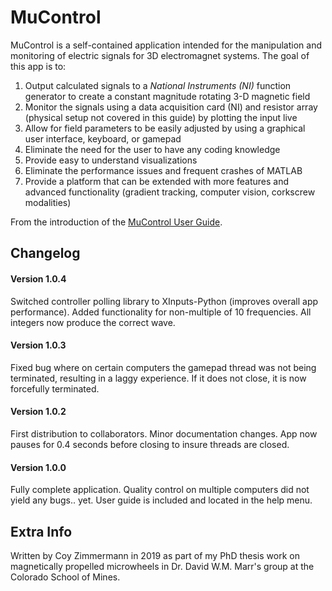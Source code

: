 # MuControl
MuControl is a self-contained application intended for the manipulation and monitoring of electric signals for
3D electromagnet systems. The goal of this app is to:

1. Output calculated signals to a *National Instruments (NI)* function generator to create a constant magnitude
   rotating 3-D magnetic field
2. Monitor the signals using a data acquisition card (NI) and resistor array (physical setup not covered in this guide)
   by plotting the input live
3. Allow for field parameters to be easily adjusted by using a graphical user interface, keyboard, or gamepad
4. Eliminate the need for the user to have any coding knowledge
5. Provide easy to understand visualizations
6. Eliminate the performance issues and frequent crashes of MATLAB
7. Provide a platform that can be extended with more features and advanced functionality (gradient tracking,
   computer vision, corkscrew modalities)
   
From the introduction of the [MuControl User Guide](https://czimm79.github.io/mucontrol-userguide/index.html).


## Changelog

#### Version 1.0.4
Switched controller polling library to XInputs-Python (improves overall app performance).
Added functionality for non-multiple of 10 frequencies. All integers now produce the correct wave.

#### Version 1.0.3
Fixed bug where on certain computers the gamepad thread was not being terminated, resulting in a laggy experience. If it does not close, it is now
forcefully terminated.

#### Version 1.0.2
First distribution to collaborators. Minor documentation changes. App now pauses for 0.4 seconds before closing 
to insure threads are closed.

#### Version 1.0.0
Fully complete application. Quality control on multiple computers did not yield any bugs.. yet. User guide
is included and located in the help menu.


## Extra Info
Written by Coy Zimmermann in 2019 as part of my PhD thesis work on magnetically propelled microwheels in Dr. David W.M.
Marr's group at the Colorado School of Mines.